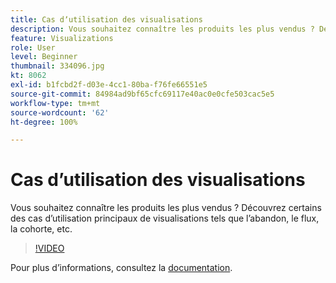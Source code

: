 ```yaml
---
title: Cas dʼutilisation des visualisations
description: Vous souhaitez connaître les produits les plus vendus ? Découvrez certains des cas d’utilisation principaux de visualisations tels que l’abandon, le flux, la cohorte, etc.
feature: Visualizations
role: User
level: Beginner
thumbnail: 334096.jpg
kt: 8062
exl-id: b1fcbd2f-d03e-4cc1-80ba-f76fe66551e5
source-git-commit: 84984ad9bf65cfc69117e40ac0e0cfe503cac5e5
workflow-type: tm+mt
source-wordcount: '62'
ht-degree: 100%

---
```


# Cas dʼutilisation des visualisations

Vous souhaitez connaître les produits les plus vendus ? Découvrez certains des cas d’utilisation principaux de visualisations tels que l’abandon, le flux, la cohorte, etc.

>[!VIDEO](https://video.tv.adobe.com/v/334096/?quality=12&learn=on)

Pour plus dʼinformations, consultez la [documentation](https://experienceleague.adobe.com/docs/data-workbench/using/dashboard/visualizations/visualization-types/c-visualization-types.html?lang=fr).

